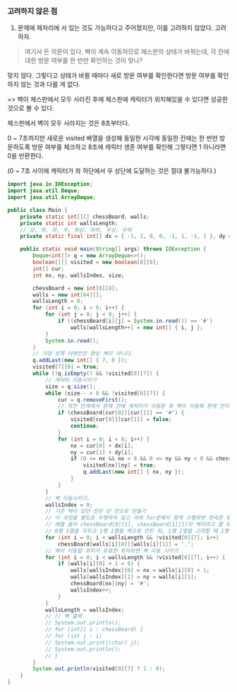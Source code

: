 ### 고려하지 않은 점

1. 문제에 제자리에 서 있는 것도 가능하다고 주어졌지만, 이를 고려하지 않았다. 고려하자.

> 여기서 든 의문이 있다. 벽이 계속 이동하므로 체스판의 상태가 바뀌는데, 각 칸에 대한 방문 여부를 한 번만 확인하는 것이 맞나?

맞지 않다. 그렇다고 상태가 바뀔 때마다 새로 방문 여부를 확인한다면 방문 여부를 확인하지 않는 것과 다를 게 없다.

=> 벽이 체스판에서 모두 사라진 후에 체스판에 캐릭터가 위치해있을 수 있다면 성공한 것으로 볼 수 있다.

체스판에서 벽이 모두 사라지는 것은 8초부터다.

0 ~ 7초까지만 새로운 visited 배열을 생성해 동일한 시각에 동일한 칸에는 한 번만 방문하도록 방문 여부를 체크하고 8초에 캐릭터 생존 여부를 확인해 그렇다면 1 아니라면 0을 반환한다.

(0 ~ 7초 사이에 캐릭터가 좌 하단에서 우 상단에 도달하는 것은 절대 불가능하다.)

```java
import java.io.IOException;
import java.util.Deque;
import java.util.ArrayDeque;

public class Main {
	private static int[][] chessBoard, walls;
	private static int wallsLength;
	// 상, 하, 좌, 우, 좌상, 좌하, 우상, 우하
	private static final int[] dx = { -1, 1, 0, 0, -1, 1, -1, 1 }, dy = { 0, 0, -1, 1, -1, -1, 1, 1 };

	public static void main(String[] args) throws IOException {
		Deque<int[]> q = new ArrayDeque<>();
		boolean[][] visited = new boolean[8][8];
		int[] cur;
		int nx, ny, wallsIndex, size;

		chessBoard = new int[8][8];
		walls = new int[64][];
		wallsLength = 0;
		for (int i = 0; i < 8; i++) {
			for (int j = 0; j < 8; j++) {
				if ((chessBoard[i][j] = System.in.read()) == '#')
					walls[wallsLength++] = new int[] { i, j };
			}
			System.in.read();
		}
		// 가장 왼쪽 아랫칸은 항상 벽이 아니다.
		q.addLast(new int[] { 7, 0 });
		visited[7][0] = true;
		while (!q.isEmpty() && !visited[0][7]) {
			// 캐릭터 이동시키기
			size = q.size();
			while (size-- > 0 && !visited[0][7]) {
				cur = q.removeFirst();
				// 직전 단계에서 현재 칸에 캐릭터가 이동한 후 벽이 이동해 현재 칸이 벽이 되었다면 현재 칸은 버린다.
				if (chessBoard[cur[0]][cur[1]] == '#') {
					visited[cur[0]][cur[1]] = false;
					continue;
				}
				for (int i = 0; i < 8; i++) {
					nx = cur[0] + dx[i];
					ny = cur[1] + dy[i];
					if (0 <= nx && nx < 8 && 0 <= ny && ny < 8 && chessBoard[nx][ny] == '.' && !visited[nx][ny]) {
						visited[nx][ny] = true;
						q.addLast(new int[] { nx, ny });
					}
				}
			}
			// 벽 이동시키기.
			wallsIndex = 0;
			// 기존 벽이 있던 칸은 빈 칸으로 만들기
			// 이 과정을 별도로 수행하지 않고 아래 for문에서 함께 수행하면 연속한 행의 같은 열에 위치한 벽이 제거될 수 있다.
			// 예를 들어 chessBoard[0][1], chessBoard[1][1]이 벽이라고 할 때
			// 0행 1열을 지우고 1행 1열을 벽으로 만든 뒤, 1행 1열을 고려할 때 1행 1열의 벽을 지우게 된다.
			for (int i = 0; i < wallsLength && !visited[0][7]; i++)
				chessBoard[walls[i][0]][walls[i][1]] = '.';
			// 벽이 이동할 위치가 유효한 위치라면 벽 이동 시키기
			for (int i = 0; i < wallsLength && !visited[0][7]; i++) {
				if (walls[i][0] + 1 < 8) {
					walls[wallsIndex][0] = nx = walls[i][0] + 1;
					walls[wallsIndex][1] = ny = walls[i][1];
					chessBoard[nx][ny] = '#';
					wallsIndex++;
				}
			}
			wallsLength = wallsIndex;
			// // 벽 출력
			// System.out.println();
			// for (int[] i : chessBoard) {
			// for (int j : i)
			// System.out.print((char) j);
			// System.out.println();
			// }
		}
		System.out.println(visited[0][7] ? 1 : 0);
	}
}
```
